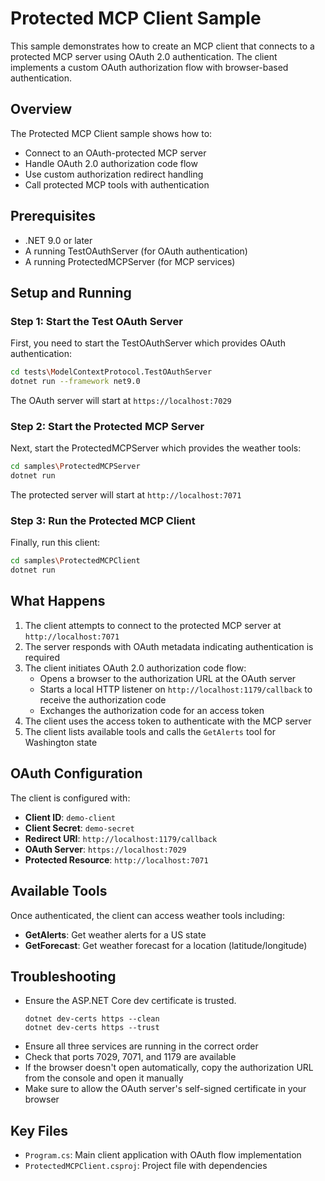# Protected MCP Client Sample

This sample demonstrates how to create an MCP client that connects to a protected MCP server using OAuth 2.0 authentication. The client implements a custom OAuth authorization flow with browser-based authentication.

## Overview

The Protected MCP Client sample shows how to:
- Connect to an OAuth-protected MCP server
- Handle OAuth 2.0 authorization code flow
- Use custom authorization redirect handling
- Call protected MCP tools with authentication

## Prerequisites

- .NET 9.0 or later
- A running TestOAuthServer (for OAuth authentication)
- A running ProtectedMCPServer (for MCP services)

## Setup and Running

### Step 1: Start the Test OAuth Server

First, you need to start the TestOAuthServer which provides OAuth authentication:

```bash
cd tests\ModelContextProtocol.TestOAuthServer
dotnet run --framework net9.0
```

The OAuth server will start at `https://localhost:7029`

### Step 2: Start the Protected MCP Server

Next, start the ProtectedMCPServer which provides the weather tools:

```bash
cd samples\ProtectedMCPServer
dotnet run
```

The protected server will start at `http://localhost:7071`

### Step 3: Run the Protected MCP Client

Finally, run this client:

```bash
cd samples\ProtectedMCPClient
dotnet run
```

## What Happens

1. The client attempts to connect to the protected MCP server at `http://localhost:7071`
2. The server responds with OAuth metadata indicating authentication is required
3. The client initiates OAuth 2.0 authorization code flow:
   - Opens a browser to the authorization URL at the OAuth server
   - Starts a local HTTP listener on `http://localhost:1179/callback` to receive the authorization code
   - Exchanges the authorization code for an access token
4. The client uses the access token to authenticate with the MCP server
5. The client lists available tools and calls the `GetAlerts` tool for Washington state

## OAuth Configuration

The client is configured with:
- **Client ID**: `demo-client`
- **Client Secret**: `demo-secret` 
- **Redirect URI**: `http://localhost:1179/callback`
- **OAuth Server**: `https://localhost:7029`
- **Protected Resource**: `http://localhost:7071`

## Available Tools

Once authenticated, the client can access weather tools including:
- **GetAlerts**: Get weather alerts for a US state
- **GetForecast**: Get weather forecast for a location (latitude/longitude)

## Troubleshooting

- Ensure the ASP.NET Core dev certificate is trusted.
  ```
  dotnet dev-certs https --clean
  dotnet dev-certs https --trust
  ```
- Ensure all three services are running in the correct order
- Check that ports 7029, 7071, and 1179 are available
- If the browser doesn't open automatically, copy the authorization URL from the console and open it manually
- Make sure to allow the OAuth server's self-signed certificate in your browser

## Key Files

- `Program.cs`: Main client application with OAuth flow implementation
- `ProtectedMCPClient.csproj`: Project file with dependencies